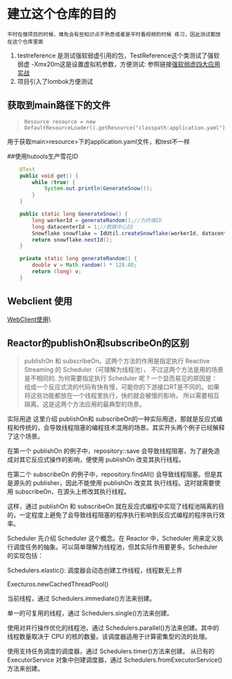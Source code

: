 # 建立这个仓库的目的
``
平时在做项目的时候，难免会有些知识点不熟悉或者是平时看视频的时候
练习，因此测试都放在这个仓库里面
``
1. testreference 是测试强软弱虚引用的包，TestReference这个类测试了强软弱虚
-Xmx20m这是设置虚拟机参数，方便测试: 参照链接[强软弱虚四大应用实战](https://juejin.im/post/6844904085091516430)
2. 项目引入了lombok方便测试

## 获取到main路径下的文件
>     Resource resource = new DefaultResourceLoader().getResource("classpath:application.yaml");
用于获取main>resource>下的application.yaml文件，和test不一样

##使用hutools生产雪花ID
```java
    @Test
    public void get() {
        while (true) {
            System.out.println(GenerateSnow());
        }
    }

    public static long GenerateSnow() {
        long workerId = generateRandom();//为终端ID
        long datacenterId = 1;//数据中心ID
        Snowflake snowflake = IdUtil.createSnowflake(workerId, datacenterId);
        return snowflake.nextId();
    }

    private static long generateRandom() {
        double v = Math.random() * 128.0D;
        return (long) v;
    }
```
## Webclient 使用
[WebClient使用](https://blog.csdn.net/iteye_13139/article/details/82726588)\

## Reactor的publishOn和subscribeOn的区别
> publishOn 和 subscribeOn。这两个方法的作用是指定执行 Reactive Streaming 的 Scheduler（可理解为线程池）， 不过这两个方法是用的场景是不相同的.
  为何需要指定执行 Scheduler 呢？一个显而易见的原因是：
  组成一个反应式流的代码有快有慢，可能你的下游接口RT是不同的。如果将这些功能都放在一个线程里执行，快的就会被慢的影响，
  所以需要相互隔离。这是这两个方法应用的最典型的场景。

实际用途
这里介绍 publishOn和 subscribeOn的一种实际用途，那就是反应式编程和传统的，会导致线程阻塞的编程技术混用的场景。其实开头两个例子已经解释了这个场景。

在第一个 publishOn 的例子中，repository::save 会导致线程阻塞，为了避免造成对其它反应式操作的影响，便使用 publishOn 改变其执行线程。

在第二个 subscribeOn 的例子中，repository.findAll() 会导致线程阻塞。但是其是源头的 publisher，因此不能使用 publishOn 改变其 执行线程。这时就需要使用 subscribeOn，在源头上修改其执行线程。

这样，通过 publishOn 和 subscribeOn 就在反应式编程中实现了线程池隔离的目的，一定程度上避免了会导致线程阻塞的程序执行影响到反应式编程的程序执行效率。

Scheduler
先介绍 Scheduler 这个概念。在 Reactor 中，Scheduler 用来定义执行调度任务的抽象。可以简单理解为线程池，但其实际作用要更多。Scheduler 的实现包括：

Schedulers.elastic(): 调度器会动态创建工作线程，线程数无上界

Execturos.newCachedThreadPool()

当前线程，通过 Schedulers.immediate()方法来创建。

单一的可复用的线程，通过 Schedulers.single()方法来创建。

使用对并行操作优化的线程池，通过 Schedulers.parallel()方法来创建。其中的线程数量取决于 CPU 的核的数量。该调度器适用于计算密集型的流的处理。

使用支持任务调度的调度器，通过 Schedulers.timer()方法来创建。
从已有的 ExecutorService 对象中创建调度器，通过 Schedulers.fromExecutorService()方法来创建。

